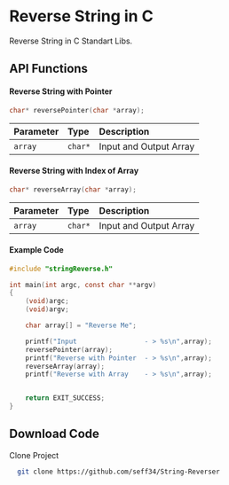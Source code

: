 
# Reverse String in C

Reverse String in C Standart Libs.



## API Functions

#### Reverse String with Pointer
```c
char* reversePointer(char *array);
```

| Parameter | Type     | Description                |
| :-------- | :------- | :------------------------- |
| `array` | `char*` | Input and Output Array |

#### Reverse String with Index of Array
```c
char* reverseArray(char *array);
```

| Parameter | Type     | Description                |
| :-------- | :------- | :------------------------- |
| `array` | `char*` | Input and Output Array |


#### Example Code
```c
#include "stringReverse.h"

int main(int argc, const char **argv)
{
    (void)argc;
    (void)argv;

    char array[] = "Reverse Me";

    printf("Input                 - > %s\n",array);
    reversePointer(array);
    printf("Reverse with Pointer  - > %s\n",array);
    reverseArray(array);
    printf("Reverse with Array    - > %s\n",array);


    return EXIT_SUCCESS;
}
```







## Download Code

Clone Project

```bash
  git clone https://github.com/seff34/String-Reverser
```


  
